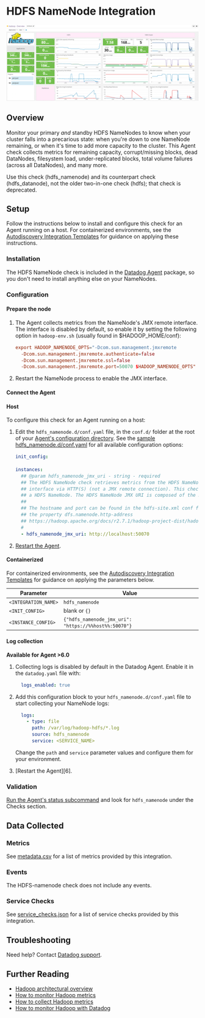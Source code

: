 # HDFS NameNode Integration

![HDFS Dashboard][111]

## Overview

Monitor your primary _and_ standby HDFS NameNodes to know when your cluster falls into a precarious state: when you're down to one NameNode remaining, or when it's time to add more capacity to the cluster. This Agent check collects metrics for remaining capacity, corrupt/missing blocks, dead DataNodes, filesystem load, under-replicated blocks, total volume failures (across all DataNodes), and many more.

Use this check (hdfs_namenode) and its counterpart check (hdfs_datanode), not the older two-in-one check (hdfs); that check is deprecated.

## Setup

Follow the instructions below to install and configure this check for an Agent running on a host. For containerized environments, see the [Autodiscovery Integration Templates][112] for guidance on applying these instructions.

### Installation

The HDFS NameNode check is included in the [Datadog Agent][113] package, so you don't need to install anything else on your NameNodes.

### Configuration

#### Prepare the node

1. The Agent collects metrics from the NameNode's JMX remote interface. The interface is disabled by default, so enable it by setting the following option in `hadoop-env.sh` (usually found in \$HADOOP_HOME/conf):

    ```conf
    export HADOOP_NAMENODE_OPTS="-Dcom.sun.management.jmxremote
      -Dcom.sun.management.jmxremote.authenticate=false
      -Dcom.sun.management.jmxremote.ssl=false
      -Dcom.sun.management.jmxremote.port=50070 $HADOOP_NAMENODE_OPTS"
    ```

2. Restart the NameNode process to enable the JMX interface.

#### Connect the Agent

<!-- xxx tabs xxx -->
<!-- xxx tab "Host" xxx -->

#### Host

To configure this check for an Agent running on a host:

1. Edit the `hdfs_namenode.d/conf.yaml` file, in the `conf.d/` folder at the root of your [Agent's configuration directory][114]. See the [sample hdfs_namenode.d/conf.yaml][115] for all available configuration options:

   ```yaml
   init_config:

   instances:
     ## @param hdfs_namenode_jmx_uri - string - required
     ## The HDFS NameNode check retrieves metrics from the HDFS NameNode's JMX
     ## interface via HTTP(S) (not a JMX remote connection). This check must be installed on
     ## a HDFS NameNode. The HDFS NameNode JMX URI is composed of the NameNode's hostname and port.
     ##
     ## The hostname and port can be found in the hdfs-site.xml conf file under
     ## the property dfs.namenode.http-address
     ## https://hadoop.apache.org/docs/r2.7.1/hadoop-project-dist/hadoop-hdfs/hdfs-default.xml
     #
     - hdfs_namenode_jmx_uri: http://localhost:50070
   ```

2. [Restart the Agent][116].

<!-- xxz tab xxx -->
<!-- xxx tab "Containerized" xxx -->

#### Containerized

For containerized environments, see the [Autodiscovery Integration Templates][112] for guidance on applying the parameters below.

| Parameter            | Value                                                 |
| -------------------- | ----------------------------------------------------- |
| `<INTEGRATION_NAME>` | `hdfs_namenode`                                       |
| `<INIT_CONFIG>`      | blank or `{}`                                         |
| `<INSTANCE_CONFIG>`  | `{"hdfs_namenode_jmx_uri": "https://%%host%%:50070"}` |

#### Log collection

<!-- partial
{{< site-region region="us3" >}}
**Log collection is not supported for the Datadog {{< region-param key="dd_site_name" >}} site**.
{{< /site-region >}}
partial -->

**Available for Agent >6.0**

1. Collecting logs is disabled by default in the Datadog Agent. Enable it in the `datadog.yaml` file with:

    ```yaml
      logs_enabled: true
    ```

2. Add this configuration block to your `hdfs_namenode.d/conf.yaml` file to start collecting your NameNode logs:

    ```yaml
      logs:
        - type: file
          path: /var/log/hadoop-hdfs/*.log
          source: hdfs_namenode
          service: <SERVICE_NAME>
    ```

    Change the `path` and `service` parameter values and configure them for your environment.

3. [Restart the Agent][6].

<!-- xxz tab xxx -->
<!-- xxz tabs xxx -->

### Validation

[Run the Agent's status subcommand][117] and look for `hdfs_namenode` under the Checks section.

## Data Collected

### Metrics

See [metadata.csv][118] for a list of metrics provided by this integration.

### Events

The HDFS-namenode check does not include any events.

### Service Checks

See [service_checks.json][120] for a list of service checks provided by this integration.

## Troubleshooting

Need help? Contact [Datadog support][119].

## Further Reading

- [Hadoop architectural overview][1110]
- [How to monitor Hadoop metrics][1111]
- [How to collect Hadoop metrics][1112]
- [How to monitor Hadoop with Datadog][1113]

[111]: https://raw.githubusercontent.com/DataDog/integrations-core/master/hdfs_namenode/images/hadoop_dashboard.png
[112]: https://docs.datadoghq.com/agent/kubernetes/integrations/
[113]: https://app.datadoghq.com/account/settings#agent
[114]: https://docs.datadoghq.com/agent/guide/agent-configuration-files/#agent-configuration-directory
[115]: https://github.com/DataDog/integrations-core/blob/master/hdfs_namenode/datadog_checks/hdfs_namenode/data/conf.yaml.example
[116]: https://docs.datadoghq.com/agent/guide/agent-commands/#start-stop-and-restart-the-agent
[117]: https://docs.datadoghq.com/agent/guide/agent-commands/#agent-status-and-information
[118]: https://github.com/DataDog/integrations-core/blob/master/hdfs_namenode/metadata.csv
[119]: https://docs.datadoghq.com/help/
[120]: https://github.com/DataDog/integrations-core/blob/master/hdfs_namenode/assets/service_checks.json
[1110]: https://www.datadoghq.com/blog/hadoop-architecture-overview
[1111]: https://www.datadoghq.com/blog/monitor-hadoop-metrics
[1112]: https://www.datadoghq.com/blog/collecting-hadoop-metrics
[1113]: https://www.datadoghq.com/blog/monitor-hadoop-metrics-datadog
